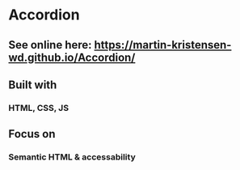 # Accordion

## See online here: https://martin-kristensen-wd.github.io/Accordion/ 

## Built with 

### HTML, CSS, JS 

## Focus on 

### Semantic HTML & accessability

